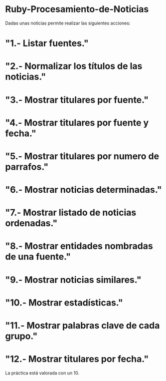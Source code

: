 # Ruby-Procesamiento-de-Noticias

Dadas unas noticias permite realizar las siguientes acciones:

  # "1.-  Listar fuentes."

  # "2.-  Normalizar los títulos de las noticias."

  # "3.-  Mostrar titulares por fuente."

  # "4.-  Mostrar titulares por fuente y fecha."

  # "5.-  Mostrar titulares por numero de parrafos."

  # "6.-  Mostrar noticias determinadas."

  # "7.-  Mostrar listado de noticias ordenadas."

  # "8.-  Mostrar entidades nombradas de una fuente."

  # "9.-  Mostrar noticias similares."

  # "10.- Mostrar estadísticas."

  # "11.- Mostrar palabras clave de cada grupo."

  # "12.- Mostrar titulares por fecha."
  
La práctica está valorada con un 10.  
